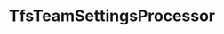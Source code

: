 ---
optionsClassName: TfsTeamSettingsProcessorOptions
optionsClassFullName: MigrationTools.Processors.TfsTeamSettingsProcessorOptions
configurationSamples:
- name: defaults
  order: 2
  description: 
  code: There are no defaults! Check the sample for options!
  sampleFor: MigrationTools.Processors.TfsTeamSettingsProcessorOptions
- name: sample
  order: 1
  description: 
  code: There is no sample, but you can check the classic below for a general feel.
  sampleFor: MigrationTools.Processors.TfsTeamSettingsProcessorOptions
- name: classic
  order: 3
  description: 
  code: >-
    {
      "$type": "TfsTeamSettingsProcessorOptions",
      "Enabled": false,
      "MigrateTeamSettings": false,
      "UpdateTeamSettings": false,
      "PrefixProjectToNodes": false,
      "MigrateTeamCapacities": false,
      "Teams": null,
      "UseUserMapping": false,
      "SourceName": null,
      "TargetName": null
    }
  sampleFor: MigrationTools.Processors.TfsTeamSettingsProcessorOptions
description: Native TFS Processor, does not work with any other Endpoints.
className: TfsTeamSettingsProcessor
typeName: Processors
architecture: 
options:
- parameterName: Enabled
  type: Boolean
  description: If set to `true` then the processor will run. Set to `false` and the processor will not run.
  defaultValue: missing XML code comments
- parameterName: MigrateTeamCapacities
  type: Boolean
  description: 'Migrate original team member capacities after their creation on the target team project. Note: It will only migrate team member capacity if the team member with same display name exists on the target collection otherwise it will be ignored.'
  defaultValue: false
- parameterName: MigrateTeamSettings
  type: Boolean
  description: Migrate original team settings after their creation on target team project
  defaultValue: false
- parameterName: PrefixProjectToNodes
  type: Boolean
  description: Prefix your iterations and areas with the project name. If you have enabled this in `NodeStructuresMigrationConfig` you must do it here too.
  defaultValue: false
- parameterName: SourceName
  type: String
  description: This is the `IEndpoint` that will be used as the source of the Migration. Can be null for a write only processor.
  defaultValue: missing XML code comments
- parameterName: TargetName
  type: String
  description: This is the `IEndpoint` that will be used as the Target of the Migration. Can be null for a read only processor.
  defaultValue: missing XML code comments
- parameterName: Teams
  type: List
  description: List of Teams to process. If this is `null` then all teams will be processed.
  defaultValue: missing XML code comments
- parameterName: UpdateTeamSettings
  type: Boolean
  description: Reset the target team settings to match the source if the team exists
  defaultValue: false
- parameterName: UseUserMapping
  type: Boolean
  description: Use user mapping file from TfsTeamSettingsTool when matching users when migrating capacities. By default, users in source are matched in target users by current display name. When this is set to `true`, users are matched also by mapped name from user mapping file.
  defaultValue: missing XML code comments
status: Beta
processingTarget: Teams
classFile: src/MigrationTools.Clients.TfsObjectModel/Processors/TfsTeamSettingsProcessor.cs
optionsClassFile: src/MigrationTools.Clients.TfsObjectModel/Processors/TfsTeamSettingsProcessorOptions.cs

redirectFrom:
- /Reference/Processors/TfsTeamSettingsProcessorOptions/
layout: reference
toc: true
permalink: /Reference/Processors/TfsTeamSettingsProcessor/
title: TfsTeamSettingsProcessor
categories:
- Processors
- 
topics:
- topic: notes
  path: docs/Reference/Processors/TfsTeamSettingsProcessor-notes.md
  exists: false
  markdown: ''
- topic: introduction
  path: docs/Reference/Processors/TfsTeamSettingsProcessor-introduction.md
  exists: false
  markdown: ''

---